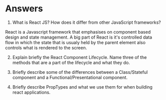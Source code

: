 # Answers

1. What is React JS? How does it differ from other JavaScript frameworks?

React is a Javascript framework that emphasises on component based design and state management. A big part of React is it's controlled data flow in which the state that is usualy held by the parent element also controls what is rendered to the screen.


2. Explain briefly the React Component Lifecycle. Name three of the methods that are a part of the lifecycle and what they do.


3. Briefly describe some of the differences between a Class/Stateful component and a Functional/Presentational component.


4. Briefly describe PropTypes and what we use them for when building react applications.

